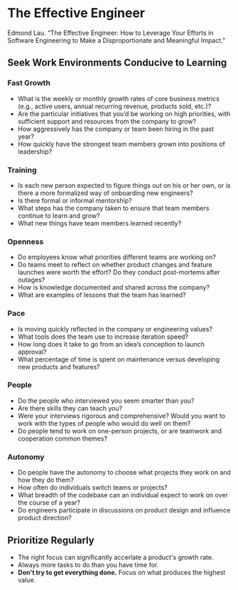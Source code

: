 # The Effective Engineer

Edmond Lau. “The Effective Engineer: How to Leverage Your Efforts in Software Engineering to Make a Disproportionate and Meaningful Impact.”

## Seek Work Environments Conducive to Learning

### Fast Growth

- What is the weekly or monthly growth rates of core business metrics (e.g., active users, annual recurring revenue, products sold, etc.)?
- Are the particular initiatives that you’d be working on high priorities, with sufficient support and resources from the company to grow?
- How aggressively has the company or team been hiring in the past year?
- How quickly have the strongest team members grown into positions of leadership?

### Training

- Is each new person expected to figure things out on his or her own, or is there a more formalized way of onboarding new engineers?
- Is there formal or informal mentorship?
- What steps has the company taken to ensure that team members continue to learn and grow?
- What new things have team members learned recently?

### Openness

- Do employees know what priorities different teams are working on?
- Do teams meet to reflect on whether product changes and feature launches were worth the effort? Do they conduct post-mortems after outages?
- How is knowledge documented and shared across the company?
- What are examples of lessons that the team has learned?

### Pace

- Is moving quickly reflected in the company or engineering values?
- What tools does the team use to increase iteration speed?
- How long does it take to go from an idea’s conception to launch approval?
- What percentage of time is spent on maintenance versus developing new products and features?

### People

- Do the people who interviewed you seem smarter than you?
- Are there skills they can teach you?
- Were your interviews rigorous and comprehensive? Would you want to work with the types of people who would do well on them?
- Do people tend to work on one-person projects, or are teamwork and cooperation common themes?

### Autonomy

- Do people have the autonomy to choose what projects they work on and how they do them?
- How often do individuals switch teams or projects?
- What breadth of the codebase can an individual expect to work on over the course of a year?
- Do engineers participate in discussions on product design and influence product direction?

## Prioritize Regularly

- The right focus can significantly accerlate a product's growth rate.
- Always more tasks to do than you have time for.
- **Don't try to get everything done.** Focus on what produces the highest value.
